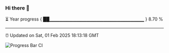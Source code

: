 ### Hi there 👋

⏳ Year progress { ██▁▁▁▁▁▁▁▁▁▁▁▁▁▁▁▁▁▁▁▁▁▁▁▁▁▁▁▁ } 8.70 %

---

⏰ Updated on Sat, 01 Feb 2025 18:13:18 GMT

![Progress Bar CI](https://github.com/code-lakshay/GitHub-Actions-Demo/workflows/Progress%20Bar%20CI/badge.svg)
